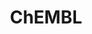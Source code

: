 ---
layout: default
bigquery: https://console.cloud.google.com/bigquery?p=patents-public-data&d=ebi_chembl&page=dataset
citation: '"The ChEMBL database in 2017." Anna Gaulton, Anne Hersey, Michał Nowotka,
  A Patrícia Bento, Jon Chambers, David Mendez, Prudence Mutowo, Francis Atkinson,
  Louisa J Bellis, Elena Cibrián-Uhalte, Mark Davies, Nathan Dedman, Anneli Karlsson,
  María Paula Magariños, John P Overington, George Papadatos, Ines Smit, Andrew R
  Leach Nucleic acids Research (2017) 45 (Database Issue), D945-D954'
contributors: European Bioinformatics Institute
cost: None
description: ChEMBL Data is a manually curated database of small molecules used in
  drug discovery, including information about existing patented drugs.
documentation: 'schema: https://www.ebi.ac.uk/chembl/db_schema


  '
last_edit: Mon, 04 Apr 2022 19:07:30 GMT
location: https://console.cloud.google.com/marketplace/product/google_patents_public_datasets/chembl
maintained_by: EMBL-EBI, an outstation of European Molecular Biology Laboratory
related_publications: '

  ChEMBL: towards direct deposition of bioassay data.


  Mendez D, Gaulton A, Bento AP, Chambers J, De Veij M, Félix E, Magariños MP, Mosquera
  JF, Mutowo P, Nowotka M, Gordillo-Marañón M, Hunter F, Junco L, Mugumbate G, Rodriguez-Lopez
  M, Atkinson F, Bosc N, Radoux CJ, Segura-Cabrera A, Hersey A, Leach AR.


  — Nucleic Acids Res. 2019; 47(D1):D930-D940. doi: 10.1093/nar/gky1075

  '
schema_fields: '[''cx_logd'', ''prodrug'', ''mw_freebase'', ''full_mwt'', ''met_comment'',
  ''molsyn_id'', ''syn_type'', ''authors'', ''assay_subcellular_fraction'', ''metabolite_record_id'',
  ''bao_endpoint'', ''title'', ''uo_units'', ''entity_id'', ''warning_type'', ''ap_id'',
  ''molregno'', ''db_source'', ''level5'', ''parenteral'', ''rtb'', ''toid'', ''l1'',
  ''usan_substem'', ''warnref_id'', ''ddd_units'', ''dosage_form'', ''standard_relation'',
  ''molfile'', ''organism'', ''alogp'', ''subgroup'', ''annotation'', ''version'',
  ''isoform'', ''patent_id'', ''status'', ''l4'', ''mesh_id'', ''bao_id'', ''stat'',
  ''source'', ''standard_inchi'', ''cx_most_bpka'', ''drug_record_id'', ''assay_class_id'',
  ''assay_strain'', ''standard_upper_value'', ''source_domain_id'', ''confidence_score'',
  ''action_type'', ''mc_target_type'', ''upper_value'', ''irac_class_id'', ''parameter_type'',
  ''standard_text_value'', ''molecular_species'', ''research_stem'', ''definition'',
  ''num_lipinski_ro5_violations'', ''l2'', ''component_synonym'', ''parameter_value'',
  ''ro3_pass'', ''chebi_par_id'', ''patent_expire_date'', ''drug_substance_flag'',
  ''relationship'', ''comp_go_id'', ''acd_logp'', ''withdrawn_year'', ''compd_id'',
  ''target_mapping'', ''compound_name'', ''usan_stem'', ''stem'', ''assay_tissue'',
  ''warning_description'', ''aromatic_rings'', ''mw_monoisotopic'', ''lle'', ''mecref_id'',
  ''mutation'', ''mc_tax_id'', ''tissue_id'', ''met_conversion'', ''level2_description'',
  ''accession'', ''pathway_key'', ''ridx'', ''assay_cell_type'', ''alert_set_id'',
  ''res_stem_id'', ''assay_tax_id'', ''protein_class_desc'', ''mol_frac_id'', ''cell_id'',
  ''text_value'', ''creation_date'', ''mesh_heading'', ''mc_target_name'', ''src_id'',
  ''biocomp_id'', ''cell_source_tissue'', ''assay_organism'', ''targcomp_id'', ''le'',
  ''aidx'', ''curation_comment'', ''activity_id'', ''abstract'', ''first_in_class'',
  ''mechanism_comment'', ''cx_most_apka'', ''relationship_desc'', ''std_act_id'',
  ''end_position'', ''pubmed_id'', ''protein_class_id'', ''enzyme_name'', ''relationship_type'',
  ''homologue'', ''prod_pat_id'', ''submission_date'', ''parent_id'', ''ddd_value'',
  ''previous_company'', ''targrel_id'', ''usan_year'', ''cell_description'', ''bei'',
  ''potential_duplicate'', ''withdrawn_flag'', ''class_type'', ''efo_id'', ''availability_type'',
  ''publication_number'', ''parent_go_id'', ''indication_class'', ''target_type'',
  ''name'', ''hba'', ''job_id'', ''updated_on'', ''published_relation'', ''cell_source_tax_id'',
  ''structure_type'', ''last_active'', ''nda_type'', ''src_description'', ''protclasssyn_id'',
  ''start_position'', ''l7'', ''warning_class'', ''prediction_method'', ''ref_url'',
  ''direct_interaction'', ''selectivity_comment'', ''applicant_full_name'', ''priority'',
  ''cell_name'', ''bao_format'', ''trade_name'', ''src_assay_id'', ''site_name'',
  ''data_validity_comment'', ''doi'', ''approval_date'', ''oc_id'', ''compsyn_id'',
  ''comp_class_id'', ''mol_hrac_id'', ''level3'', ''domain_name'', ''sei'', ''helm_notation'',
  ''cidx'', ''type'', ''ddd_admr'', ''acd_most_bpka'', ''warning_id'', ''level3_description'',
  ''indref_id'', ''polymer_flag'', ''smarts'', ''heavy_atoms'', ''qed_weighted'',
  ''hbd'', ''cellosaurus_id'', ''cl_lincs_id'', ''value'', ''dosed_ingredient'', ''withdrawn_country'',
  ''issue'', ''assay_id'', ''enzyme_tid'', ''assay_source'', ''level4_description'',
  ''molecule_type'', ''assay_desc'', ''company'', ''year'', ''standard_units'', ''updated_by'',
  ''site_id'', ''published_type'', ''efo_term'', ''met_id'', ''formulation_id'', ''stem_class'',
  ''activity_comment'', ''mol_irac_id'', ''db_version'', ''active_ingredient'', ''major_class'',
  ''warning_year'', ''route'', ''alert_name'', ''assay_test_type'', ''active_molregno'',
  ''sitecomp_id'', ''assay_category'', ''hrac_code'', ''doc_type'', ''standard_inchi_key'',
  ''path'', ''l6'', ''num_alerts'', ''curated_by'', ''therapeutic_flag'', ''who_extra'',
  ''substrate_record_id'', ''first_approval'', ''qudt_units'', ''max_phase_for_ind'',
  ''irac_code'', ''product_id'', ''predbind_id'', ''volume'', ''hba_lipinski'', ''canonical_smiles'',
  ''normal_range_max'', ''assay_type'', ''natural_product'', ''mechanism_of_action'',
  ''max_phase'', ''cell_source_organism'', ''hrac_class_id'', ''rgid'', ''warning_country'',
  ''level1'', ''component_type'', ''full_molformula'', ''uberon_id'', ''frac_class_id'',
  ''assay_param_id'', ''num_ro5_violations'', ''src_short_name'', ''confidence'',
  ''mol_atc_id'', ''standard_value'', ''variant_id'', ''clo_id'', ''record_id'', ''l8'',
  ''cpd_str_alert_id'', ''alert_id'', ''caloha_id'', ''standard_flag'', ''pathway_id'',
  ''short_name'', ''inorganic_flag'', ''go_id'', ''domain_type'', ''first_page'',
  ''src_compound_id'', ''aspect'', ''cell_ontology_id'', ''parent_molregno'', ''withdrawn_reason'',
  ''disease_efficacy'', ''patent_no'', ''label'', ''mc_organism'', ''oral'', ''ass_cls_map_id'',
  ''downgraded'', ''binding_site_comment'', ''pref_name'', ''level1_description'',
  ''class_level'', ''target_desc'', ''as_id'', ''l3'', ''metref_id'', ''cx_logp'',
  ''log_id'', ''chirality'', ''hbd_lipinski'', ''doc_id'', ''parent_type'', ''sequence'',
  ''protein_class_synonym'', ''level4'', ''description'', ''units'', ''activity_count'',
  ''usan_stem_definition'', ''site_residues'', ''last_page'', ''orig_description'',
  ''domain_id'', ''tid_fixed'', ''usan_stem_id'', ''delist_flag'', ''comments'', ''ref_type'',
  ''component_id'', ''smid'', ''withdrawn_class'', ''ingredient'', ''synonyms'', ''mc_target_accession'',
  ''standard_type'', ''domain_description'', ''acd_most_apka'', ''journal'', ''species_group_flag'',
  ''drugind_id'', ''innovator_company'', ''sequence_md5sum'', ''result_flag'', ''pchembl_value'',
  ''who_name'', ''tax_id'', ''atc_code'', ''tid'', ''bto_id'', ''compound_key'', ''chembl_id'',
  ''patent_use_code'', ''related_tid'', ''country'', ''set_name'', ''relation'', ''published_value'',
  ''co_stem_id'', ''entity_type'', ''molecular_mechanism'', ''l5'', ''level2'', ''topical'',
  ''ad_type'', ''published_units'', ''actsm_id'', ''mec_id'', ''psa'', ''normal_range_min'',
  ''tbl'', ''drug_product_flag'', ''ddd_id'', ''strength'', ''acd_logd'', ''ddd_comment'',
  ''frac_code'', ''black_box_warning'', ''idx'', ''ref_id'']'
shortname: chembl
tags:
- biotechnology
- health
- chemical
- bioinformatics
- medical
terms_of_use: CC BY-SA 3.0
title: ChEMBL
uuid: e232a192-965c-4ec9-904c-155b6dfe56c5
---